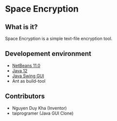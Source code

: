 # Space Encryption
## What is it?
Space Encryption is a simple text-file encryption tool.

## Developement environment
- [NetBeans 11.0](https://netbeans.apache.org/download/nb110/nb110.html)
- [Java 12](https://www.oracle.com/technetwork/java/javase/downloads/jdk12-downloads-5295953.html)
- [Java Swing GUI](https://netbeans.org/kb/docs/java/quickstart-gui.html)
- Ant as build-tool

## Contributors
- Nguyen Duy Kha (Inventor)
- taiprogramer (Java GUI Clone)
